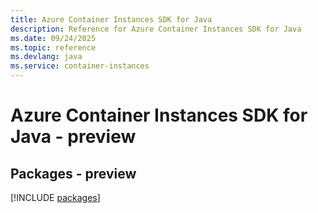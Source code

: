 ```yaml
---
title: Azure Container Instances SDK for Java
description: Reference for Azure Container Instances SDK for Java
ms.date: 09/24/2025
ms.topic: reference
ms.devlang: java
ms.service: container-instances
---
```

# Azure Container Instances SDK for Java - preview
## Packages - preview
[!INCLUDE [packages](container-instances-index.md)]